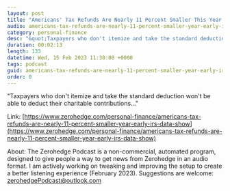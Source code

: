 ```yaml
---
layout: post
title: "Americans' Tax Refunds Are Nearly 11 Percent Smaller This Year, Early IRS Data Show"
audio: americans-tax-refunds-are-nearly-11-percent-smaller-year-early-irs-data-show-0
category: personal-finance
desc: "&quot;Taxpayers who don't itemize and take the standard deduction won't be able to deduct their charitable contributions...&quot;"
duration: 00:02:13
length: 133
datetime: Wed, 15 Feb 2023 11:30:00 +0000
tags: podcast
guid: americans-tax-refunds-are-nearly-11-percent-smaller-year-early-irs-data-show-0
order: 0
---
```

&quot;Taxpayers who don't itemize and take the standard deduction won't be able to deduct their charitable contributions...&quot;

Link: [https://www.zerohedge.com/personal-finance/americans-tax-refunds-are-nearly-11-percent-smaller-year-early-irs-data-show](https://www.zerohedge.com/personal-finance/americans-tax-refunds-are-nearly-11-percent-smaller-year-early-irs-data-show)

About: The Zerohedge Podcast is a non-commercial, automated program, designed to give people a way to get news from Zerohedge in an audio format.  I am actively working on tweaking and improving the setup to create a better listening experience (February 2023).  Suggestions are welcome: [zerohedgePodcast@outlook.com](mailto:zerohedgePodcast@outlook.com)